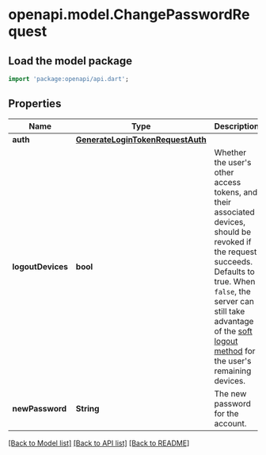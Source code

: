 # openapi.model.ChangePasswordRequest

## Load the model package
```dart
import 'package:openapi/api.dart';
```

## Properties
Name | Type | Description | Notes
------------ | ------------- | ------------- | -------------
**auth** | [**GenerateLoginTokenRequestAuth**](GenerateLoginTokenRequestAuth.md) |  | [optional] 
**logoutDevices** | **bool** | Whether the user's other access tokens, and their associated devices, should be revoked if the request succeeds. Defaults to true.  When `false`, the server can still take advantage of the [soft logout method](https://spec.matrix.org/v1.13/client-server-api/#soft-logout) for the user's remaining devices. | [optional] 
**newPassword** | **String** | The new password for the account. | 

[[Back to Model list]](../README.md#documentation-for-models) [[Back to API list]](../README.md#documentation-for-api-endpoints) [[Back to README]](../README.md)



